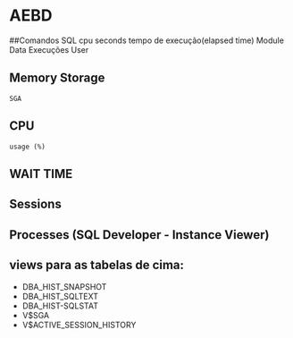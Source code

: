 # AEBD

##Comandos SQL
    cpu seconds
    tempo de execução(elapsed time)
    Module
    Data
    Execuções
    User




## Memory Storage
    SGA



## CPU
    usage (%)


## WAIT TIME


## Sessions


## Processes (SQL Developer - Instance Viewer)

## views para as tabelas de cima: 
* DBA_HIST_SNAPSHOT
* DBA_HIST_SQLTEXT
* DBA_HIST-SQLSTAT
* V$SGA
* V$ACTIVE_SESSION_HISTORY